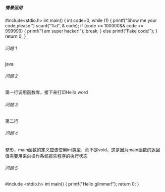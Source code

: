 ##### 情景运用
#include<stdio.h>
int main() 
{ int code=0;
while (1) { printf("Show me your code,please.")
scanf("%d", & code);
if (code >= 100000&& code <= 999999)
{ printf("I am super hacker!"); break; } 
else
printf("Fake code!");
} 
return 0;
}

###### 问题 1 
java 
###### 问题 2 
第一行调用函数库，接下来打印Hello word 
###### 问题 3  
第二行 
###### 问题 4 
整形，main函数的定义应该使用int类型‌，而不是void，这是因为main函数的返回值需要用来向操作系统报告程序的执行状态 
###### 问题 5
#include <stdio.h>
int main()
{
printf("Hello gilmmer!");
return 0; 
}
